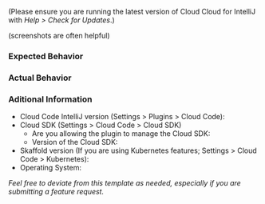 (Please ensure you are running the latest version of Cloud Cloud for IntelliJ with _Help > Check for Updates_.)

(screenshots are often helpful)

### Expected Behavior

### Actual Behavior

### Aditional Information

- Cloud Code IntelliJ version (Settings > Plugins > Cloud Code): 
- Cloud SDK (Settings > Cloud Code > Cloud SDK)
  - Are you allowing the plugin to manage the Cloud SDK: 
  - Version of the Cloud SDK:
- Skaffold version (If you are using Kubernetes features; Settings > Cloud Code > Kubernetes): 
- Operating System:


_Feel free to deviate from this template as needed, especially if you are submitting a feature request._
